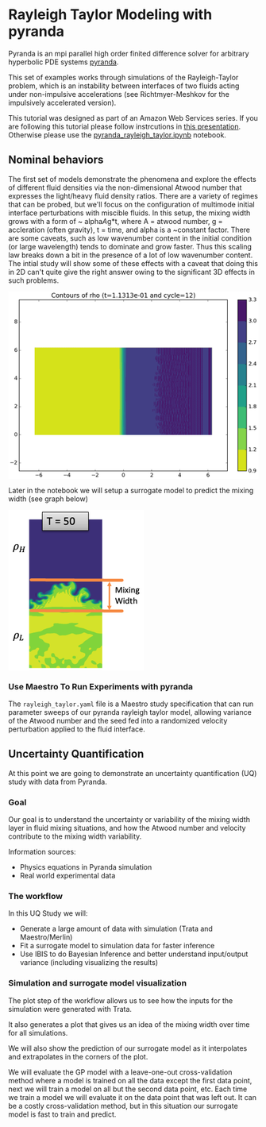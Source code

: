 # Rayleigh Taylor Modeling with pyranda

Pyranda is an mpi parallel high order finited difference solver for arbitrary hyperbolic PDE systems [pyranda](https://github.com/LLNL/pyranda). 

This set of examples works through simulations of the Rayleigh-Taylor problem,
which is an instability between interfaces of two fluids acting under non-impulsive accelerations (see Richtmyer-Meshkov for the impulsively accelerated version).

This tutorial was designed as part of an Amazon Web Services series. If you are following this tutorial please follow instrcutions in [this presentation](AWS_Tutorial_2024.pptx). Otherwise please use the [pyranda_rayleigh_taylor.ipynb](pyranda_rayleigh_taylor.ipynb) notebook.

## Nominal behaviors

The first set of models demonstrate the phenomena and explore the effects of different fluid densities via the non-dimensional Atwood number that expresses the light/heavy fluid
density ratios.  There are a variety of regimes that can be probed, but we'll focus on the configuration of multimode initial interface perturbations with miscible fluids.  In this
setup, the mixing width grows with a form of ~ alpha*A*g*t, where A = atwood number, g = accleration (often gravity), t = time, and alpha is a ~constant factor.  There are some caveats,
such as low wavenumber content in the initial condition (or large wavelength) tends to dominate and grow faster.  Thus this scaling law breaks down a bit in the presence of a lot of
low wavenumber content.  The intial study will show some of these effects with a caveat that doing this in 2D can't quite give the right answer owing to the significant 3D effects in
such problems.

<img src="rho_contour_long.gif" align="center" alt="Rayleigh-Taylor Simluation in Pyranda">

Later in the notebook we will setup a surrogate model to predict the mixing width (see graph below)


<img src="mixing_width.png" align="center" alt="mixing width def">


### Use Maestro To Run Experiments with pyranda

The `rayleigh_taylor.yaml` file is a Maestro study specification that can run parameter sweeps of our pyranda rayleigh taylor model, allowing variance of the Atwood number and
the seed fed into a randomized velocity perturbation applied to the fluid interface.

## Uncertainty Quantification

At this point we are going to demonstrate an uncertainty quantification (UQ) study with data from Pyranda.

### Goal

Our goal is to understand the uncertainty or variability of the mixing width layer in fluid mixing situations, and how the Atwood number and velocity contribute to the mixing width variability.

Information sources:
* Physics equations in Pyranda simulation
* Real world experimental data

### The workflow

In this UQ Study we will:
* Generate a large amount of data with simulation (Trata and Maestro/Merlin)
* Fit a surrogate model to simulation data for faster inference
* Use IBIS to do Bayesian Inference and better understand input/output variance (including visualizing the results)

### Simulation and surrogate model visualization

The plot step of the workflow allows us to see how the inputs for the simulation were generated with Trata. 

It also generates a plot that gives us an idea of the mixing width over time for all simulations. 

We will also show the prediction of our surrogate model as it interpolates and extrapolates in the corners of the plot.

We will evaluate the GP model with a leave-one-out cross-validation method where a model is trained on all the data except the first data point, next we will train a model on all but the second data point, etc. Each time we train a model we will evaluate it on the data point that was left out. It can be a costly cross-validation method, but in this situation our surrogate model is fast to train and predict.
